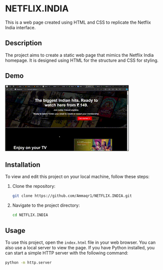 # NETFLIX.INDIA

This is a web page created using HTML and CSS to replicate the Netflix India interface.

## Description

The project aims to create a static web page that mimics the Netflix India homepage. It is designed using HTML for the structure and CSS for styling.

## Demo


![Netflix India Demo](https://github.com/Ammaqr1/NETFLIX.INDIA/blob/main/assets/NETFLIX%20_%20INDIA%20and%2010%20more%20pages%20-%20Personal%20-%20Microsoft_%20Edge%202024-07-10%2019-27-27.gif?raw=true)



## Installation

To view and edit this project on your local machine, follow these steps:

1. Clone the repository:
    ```bash
    git clone https://github.com/Ammaqr1/NETFLIX.INDIA.git
    ```
2. Navigate to the project directory:
    ```bash
    cd NETFLIX.INDIA
    ```

## Usage

To use this project, open the `index.html` file in your web browser. You can also use a local server to view the page. If you have Python installed, you can start a simple HTTP server with the following command:

```bash
python -m http.server
